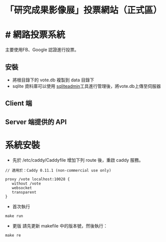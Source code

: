 # 「研究成果影像展」投票網站（正式區）

# # 網路投票系統
主要使用FB、Google 認證進行投票。

## 安裝
* 將根目錄下的 vote.db 複製到 data 目錄下
* sqlite 資料庫可以使用 [sqliteadmin](https://sqliteadmin.orbmu2k.de/)工具進行管理後，將vote.db上傳至伺服器

## Client 端

## Server 端提供的 API

# 系統安裝
* 先於 /etc/caddy/Caddyfile 增加下列 route 後，重啟 caddy 服務。

```
// 適用於：Caddy 0.11.1 (non-commercial use only)

proxy /vote localhost:10028 {
   without /vote
   websocket
   transparent
}
```

* 首次執行

```
make run
```

* 更版
請先更新 makefile 中的版本號，然後執行：

```
make re
```
